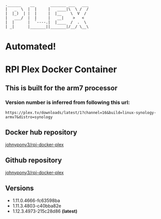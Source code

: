 ```
.______    __       _______ ___   ___
|   _  \  |  |     |   ____|\  \ /  /
|  |_)  | |  |     |  |__    \  V  /
|   ___/  |  |     |   __|    >   <
|  |      |  `----.|  |____  /  .  \
| _|      |_______||_______|/__/ \__\
```

# Automated!

# RPI Plex Docker Container

## This is built for the arm7 processor

### Version number is inferred from following this url:

```
https://plex.tv/downloads/latest/1?channel=16&build=linux-synology-armv7&distro=synology
```

## Docker hub repository

[johnypony3/rpi-docker-plex][dockerhub]

## Github repository

[johnypony3/rpi-docker-plex][github]

## Versions

* 1.11.0.4666-fc63598ba
* 1.11.3.4803-c40bba82e
* 1.12.3.4973-215c28d86 **(latest)**

[dockerhub]: https://hub.docker.com/r/johnypony3/rpi-docker-plex/
[github]: https://github.com/johnypony3/rpi-docker-plex
